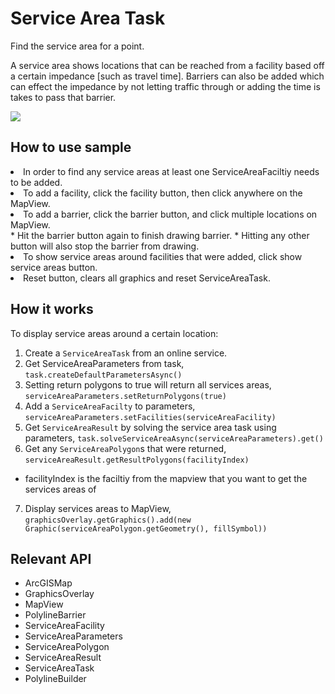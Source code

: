 # Service Area Task

Find the service area for a point.

A service area shows locations that can be reached from a facility based off a certain impedance [such as travel 
time]. Barriers can also be added which can effect the impedance by not letting traffic through or adding the time is takes to pass that barrier.

![](ServiceAreaTask.gif)

## How to use sample
<li>In order to find any service areas at least one ServiceAreaFaciltiy needs to be added.</li>
<li>To add a facility, click the facility button, then click anywhere on the MapView.</li>
<li>To add a barrier, click the barrier button, and click multiple locations on MapView.</li>
*   Hit the barrier button again to finish drawing barrier.
*   Hitting any other button will also stop the barrier from drawing.
<li>To show service areas around facilities that were added, click show service areas button.</li>
<li>Reset button, clears all graphics and reset ServiceAreaTask.</li>

## How it works

To display service areas around a certain location:


1. Create a `ServiceAreaTask` from an online service.
2. Get ServiceAreaParameters from task, `task.createDefaultParametersAsync()`
3. Setting return polygons to true will return all services areas, `serviceAreaParameters.setReturnPolygons(true)`
4. Add a `ServiceAreaFacilty` to parameters, `serviceAreaParameters.setFacilities(serviceAreaFacility)`
5. Get `ServiceAreaResult` by solving the service area task using parameters, `task.solveServiceAreaAsync(serviceAreaParameters).get()`
6. Get any `ServiceAreaPolygon`s that were returned, `serviceAreaResult.getResultPolygons(facilityIndex)`
*   facilityIndex is the faciltiy from the mapview that you want to get the services areas of
7. Display services areas to MapView, `graphicsOverlay.getGraphics().add(new Graphic(serviceAreaPolygon.getGeometry(), fillSymbol))`


## Relevant API

*   ArcGISMap
*   GraphicsOverlay
*   MapView
*   PolylineBarrier
*   ServiceAreaFacility
*   ServiceAreaParameters
*   ServiceAreaPolygon
*   ServiceAreaResult
*   ServiceAreaTask
*   PolylineBuilder


